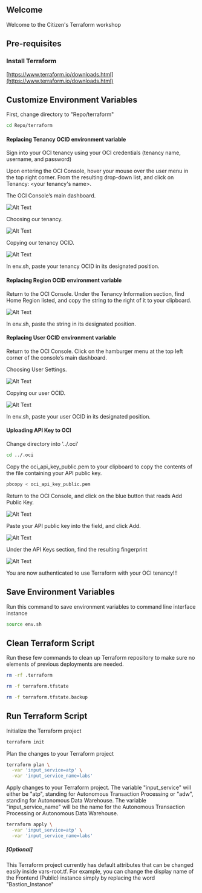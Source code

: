 ## Welcome
Welcome to the Citizen's Terraform workshop

## Pre-requisites

### Install Terraform
[https://www.terraform.io/downloads.html](https://www.terraform.io/downloads.html)

## Customize Environment Variables


First, change directory to "Repo/terraform"

```sh
cd Repo/terraform
```

#### Replacing Tenancy OCID environment variable

Sign into your OCI tenancy using your OCI credentials (tenancy name, username, and password)

Upon entering the OCI Console, hover your mouse over the user menu in the top right corner. From the resulting drop-down list, and click on Tenancy: <your tenancy's name>.

The OCI Console’s main dashboard.

![Alt Text](/pics/1.png)

Choosing our tenancy.

![Alt Text](/pics/2.png)

Copying our tenancy OCID.

![Alt Text](/pics/3.png)

In env.sh, paste your tenancy OCID in its designated position.

#### Replacing Region OCID environment variable

Return to the OCI Console. Under the Tenancy Information section, find Home Region listed, and copy the string to the right of it to your clipboard.

![Alt Text](/pics/4.png)

In env.sh, paste the string in its designated position.

#### Replacing User OCID environment variable

Return to the OCI Console. Click on the hamburger menu at the top left corner of the console’s main dashboard.

Choosing User Settings.

![Alt Text](/pics/8.png)

Copying our user OCID.

![Alt Text](/pics/9.png)

In env.sh, paste your user OCID in its designated position.

#### Uploading API Key to OCI

Change directory into '../.oci'

```sh
cd ../.oci
```

Copy the oci_api_key_public.pem to your clipboard to copy the contents of the file containing your API public key.

```sh
pbcopy < oci_api_key_public.pem
```

Return to the OCI Console, and click on the blue button that reads Add Public Key.

![Alt Text](/pics/11.png)

Paste your API public key into the field, and click Add.

![Alt Text](/pics/12.png)

Under the API Keys section, find the resulting fingerprint

![Alt Text](/pics/13.png)


You are now authenticated to use Terraform with your OCI tenancy!!! 


## Save Environment Variables

Run this command to save environment variables to command line interface instance 
```sh
source env.sh
```

## Clean Terraform Script

Run these few commands to clean up Terraform repository to make sure no elements of previous deployments are needed.
```sh
rm -rf .terraform
```
```sh
rm -f terraform.tfstate
```
```sh
rm -f terraform.tfstate.backup
```


## Run Terraform Script
Initialize the Terraform project 

```sh
terraform init
```

Plan the changes to your Terraform project

```sh
terraform plan \
  -var 'input_service=atp' \
  -var 'input_service_name=labs'
```

Apply changes to your Terraform project. The variable "input_service" will either be "atp", standing for Autonomous Transaction Processing or "adw", standing for Autonomous Data Warehouse. The variable "input_service_name" will be the name for the Autonomous Transaction Processing or Autonomous Data Warehouse.

```sh
terraform apply \
  -var 'input_service=atp' \
  -var 'input_service_name=labs'
```

##### [Optional]
This Terraform project currently has default attributes that can be changed easily inside vars-root.tf. For example, you can change the display name of the Frontend (Public) instance simply by replacing the word "Bastion_Instance"

